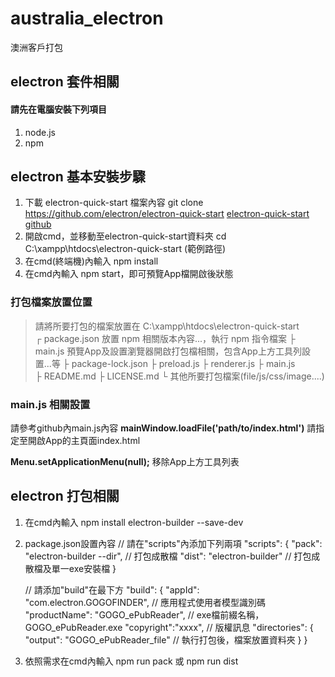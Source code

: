 # australia_electron
澳洲客戶打包

## electron 套件相關

#### 請先在電腦安裝下列項目
1. node.js
2. npm

## electron 基本安裝步驟
1. 下載 electron-quick-start 檔案內容
   git clone https://github.com/electron/electron-quick-start
   [electron-quick-start github](https://en.wikipedia.org/wiki/Markdown)
2. 開啟cmd，並移動至electron-quick-start資料夾
   cd C:\xampp\htdocs\electron-quick-start (範例路徑)
3. 在cmd(終端機)內輸入 npm install
4. 在cmd內輸入 npm start，即可預覽App檔開啟後狀態

### 打包檔案放置位置
>請將所要打包的檔案放置在 C:\xampp\htdocs\electron-quick-start\
>┌ package.json        放置 npm 相關版本內容...，執行 npm 指令檔案
>├ main.js             預覽App及設置瀏覽器開啟打包檔相關，包含App上方工具列設置...等
>├ package-lock.json
>├ preload.js
>├ renderer.js
>├ main.js             
>├ README.md
>├ LICENSE.md
>└ 其他所要打包檔案(file/js/css/image....)

### main.js 相關設置
請參考github內main.js內容
**mainWindow.loadFile('path/to/index.html')**
請指定至開啟App的主頁面index.html

**Menu.setApplicationMenu(null);**
移除App上方工具列表

## electron 打包相關
1. 在cmd內輸入 npm install electron-builder --save-dev
2. package.json設置內容
    // 請在"scripts"內添加下列兩項
    "scripts": {
        "pack": "electron-builder --dir",   // 打包成散檔
        "dist": "electron-builder"          // 打包成散檔及單一exe安裝檔
    }

    // 請添加"build"在最下方
    "build": {
        "appId": "com.electron.GOGOFINDER", // 應用程式使用者模型識別碼       
        "productName": "GOGO_ePubReader",   // exe檔前綴名稱，GOGO_ePubReader.exe
        "copyright":"xxxx",                 // 版權訊息
        "directories": {
          "output": "GOGO_ePubReader_file"  // 執行打包後，檔案放置資料夾
        }
    }
3. 依照需求在cmd內輸入 npm run pack 或 npm run dist


